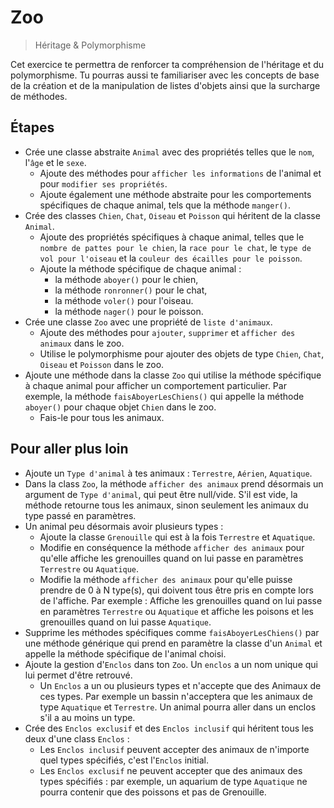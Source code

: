 # Zoo

> Héritage & Polymorphisme

Cet exercice te permettra de renforcer ta compréhension de l'héritage et du polymorphisme.
Tu pourras aussi te familiariser avec les concepts de base de la création et de la manipulation de listes d'objets ainsi que la surcharge de méthodes.

## Étapes

- Crée une classe abstraite `Animal` avec des propriétés telles que le `nom`, l'`âge` et le `sexe`.
    - Ajoute des méthodes pour `afficher les informations` de l'animal et pour `modifier ses propriétés`.
    - Ajoute également une méthode abstraite pour les comportements spécifiques de chaque animal, tels que la méthode `manger()`.
- Crée des classes `Chien`, `Chat`, `Oiseau` et `Poisson` qui héritent de la classe `Animal`.
    - Ajoute des propriétés spécifiques à chaque animal, telles que le `nombre de pattes pour le chien`, la `race pour le chat`, le `type de vol pour l'oiseau` et la `couleur des écailles pour le poisson`.
    - Ajoute la méthode spécifique de chaque animal :
        - la méthode `aboyer()` pour le chien,
        - la méthode `ronronner()` pour le chat,
        - la méthode `voler()` pour l'oiseau.
        - la méthode `nager()` pour le poisson.
- Crée une classe `Zoo` avec une propriété de `liste d'animaux`.
    - Ajoute des méthodes pour `ajouter`, `supprimer` et `afficher des animaux` dans le zoo.
    - Utilise le polymorphisme pour ajouter des objets de type `Chien`, `Chat`, `Oiseau` et `Poisson` dans le zoo.
- Ajoute une méthode dans la classe `Zoo` qui utilise la méthode spécifique à chaque animal pour afficher un comportement particulier. Par exemple, la méthode `faisAboyerLesChiens()` qui appelle la méthode `aboyer()` pour chaque objet `Chien` dans le zoo.
  - Fais-le pour tous les animaux.

## Pour aller plus loin

- Ajoute un `Type d'animal` à tes animaux : `Terrestre`, `Aérien`, `Aquatique`.
- Dans la class `Zoo`, la méthode `afficher des animaux` prend désormais un argument de `Type d'animal`, qui peut être null/vide. S'il est vide, la méthode retourne tous les animaux, sinon seulement les animaux du type passé en paramètres.
- Un animal peu désormais avoir plusieurs types : 
  - Ajoute la classe `Grenouille` qui est à la fois `Terrestre` et `Aquatique`. 
  - Modifie en conséquence la méthode `afficher des animaux` pour qu'elle affiche les grenouilles quand on lui passe en paramètres `Terrestre` ou `Aquatique`.
  - Modifie la méthode `afficher des animaux` pour qu'elle puisse prendre de 0 à N type(s), qui doivent tous être pris en compte lors de l'affiche. Par exemple : Affiche les grenouilles quand on lui passe en paramètres `Terrestre` ou `Aquatique` et affiche les poisons et les grenouilles quand on lui passe `Aquatique`.
- Supprime les méthodes spécifiques comme `faisAboyerLesChiens()` par une méthode générique qui prend en paramètre la classe d'un `Animal` et appelle la méthode spécifique de l'animal choisi.
- Ajoute la gestion d'`Enclos` dans ton `Zoo`. Un `enclos` a un nom unique qui lui permet d'être retrouvé. 
  - Un `Enclos` a un ou plusieurs types et n'accepte que des Animaux de ces types. Par exemple un bassin n'acceptera que les animaux de type `Aquatique` et `Terrestre`. Un animal pourra aller dans un enclos s'il a au moins un type.
- Crée des `Enclos exclusif` et des `Enclos inclusif` qui héritent tous les deux d'une class `Enclos` : 
  - Les `Enclos inclusif` peuvent accepter des animaux de n'importe quel types spécifiés, c'est l'`Enclos` initial.
  - Les `Enclos exclusif` ne peuvent accepter que des animaux des types spécifiés : par exemple, un aquarium de type `Aquatique` ne pourra contenir que des poissons et pas de Grenouille.
